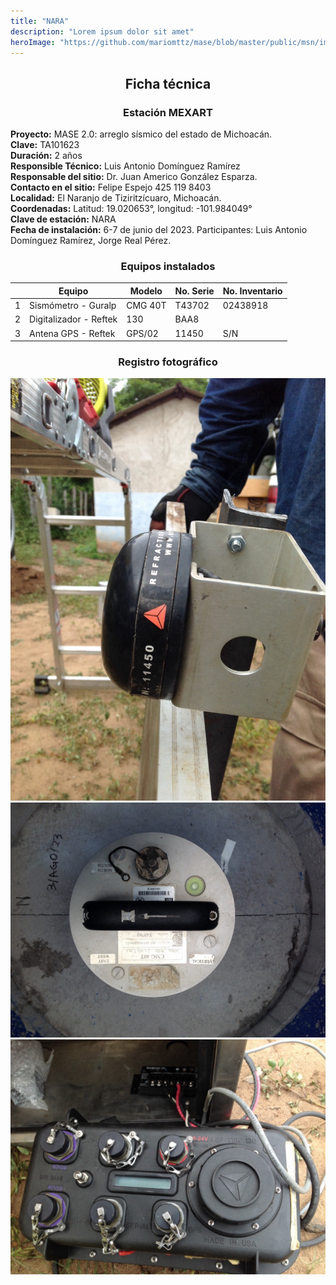 ```yaml
---
title: "NARA"
description: "Lorem ipsum dolor sit amet"
heroImage: "https://github.com/mariomttz/mase/blob/master/public/msn/images/blog/nara/nara_2.jpg?raw=true"
---
```


<div align="center">

## Ficha técnica

### Estación MEXART

</div>

**Proyecto:** MASE 2.0: arreglo sísmico del estado de Michoacán.  
**Clave:** TA101623  
**Duración:** 2 años  
**Responsible Técnico:** Luis Antonio Domínguez Ramírez  
**Responsable del sitio:** Dr. Juan Americo González Esparza.  
**Contacto en el sitio:** Felipe Espejo 425 119 8403  
**Localidad:** El Naranjo de Tiziritzícuaro, Michoacán.  
**Coordenadas:** Latitud: 19.020653°, longitud: -101.984049°  
**Clave de estación:** NARA  
**Fecha de instalación:** 6-7 de junio del 2023. Participantes: Luis Antonio Domínguez Ramírez, Jorge Real Pérez.

<div align="center">

### Equipos instalados

</div>

|     | Equipo                 | Modelo  | No. Serie | No. Inventario |
| --- | ---------------------- | ------- | --------- | -------------- |
| 1   | Sismómetro - Guralp    | CMG 40T | T43702    | 02438918       |
| 2   | Digitalizador - Reftek | 130     | BAA8      |                |
| 3   | Antena GPS - Reftek    | GPS/02  | 11450     | S/N            |

<div align="center">

### Registro fotográfico

</div>

![nara_1](https://github.com/mariomttz/mase/blob/master/public/msn/images/blog/nara/nara_1.jpg?raw=true)  
![nara_2](https://github.com/mariomttz/mase/blob/master/public/msn/images/blog/nara/nara_2.jpg?raw=true)  
![nara_3](https://github.com/mariomttz/mase/blob/master/public/msn/images/blog/nara/nara_3.jpg?raw=true)
